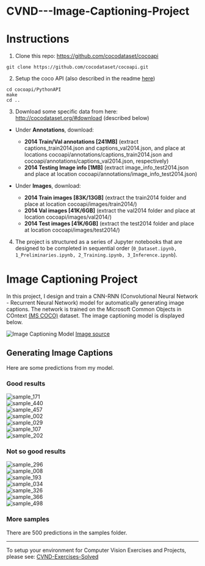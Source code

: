 # CVND---Image-Captioning-Project

# Instructions  
1. Clone this repo: https://github.com/cocodataset/cocoapi  
```
git clone https://github.com/cocodataset/cocoapi.git  
```

2. Setup the coco API (also described in the readme [here](https://github.com/cocodataset/cocoapi)) 
```
cd cocoapi/PythonAPI  
make  
cd ..
```

3. Download some specific data from here: http://cocodataset.org/#download (described below)

* Under **Annotations**, download:
  * **2014 Train/Val annotations [241MB]** (extract captions_train2014.json and captions_val2014.json, and place at locations cocoapi/annotations/captions_train2014.json and cocoapi/annotations/captions_val2014.json, respectively)  
  * **2014 Testing Image info [1MB]** (extract image_info_test2014.json and place at location cocoapi/annotations/image_info_test2014.json)

* Under **Images**, download:
  * **2014 Train images [83K/13GB]** (extract the train2014 folder and place at location cocoapi/images/train2014/)
  * **2014 Val images [41K/6GB]** (extract the val2014 folder and place at location cocoapi/images/val2014/)
  * **2014 Test images [41K/6GB]** (extract the test2014 folder and place at location cocoapi/images/test2014/)

4. The project is structured as a series of Jupyter notebooks that are designed to be completed in sequential order (`0_Dataset.ipynb, 1_Preliminaries.ipynb, 2_Training.ipynb, 3_Inference.ipynb`).



# Image Captioning Project

In this project, I design and train a CNN-RNN (Convolutional Neural Network - Recurrent Neural Network) model for  automatically generating image captions. The network is trained on the Microsoft Common Objects in COntext [(MS COCO)](http://cocodataset.org/#home) dataset. The image captioning model is displayed below.

![Image Captioning Model](images/cnn_rnn_model.png?raw=true) [Image source](https://arxiv.org/pdf/1411.4555.pdf)


## Generating Image Captions

Here are some predictions from my model.

### Good results
![sample_171](samples/sample_171.png?raw=true)<br/>
![sample_440](samples/sample_440.png?raw=true)<br/>
![sample_457](samples/sample_457.png?raw=true)<br/>
![sample_002](samples/sample_002.png?raw=true)<br/>
![sample_029](samples/sample_029.png?raw=true)<br/>
![sample_107](samples/sample_107.png?raw=true)<br/>
![sample_202](samples/sample_202.png?raw=true)


### Not so good results

![sample_296](samples/sample_296.png?raw=true)<br/>
![sample_008](samples/sample_008.png?raw=true)<br/>
![sample_193](samples/sample_193.png?raw=true)<br/>
![sample_034](samples/sample_034.png?raw=true)<br/>
![sample_326](samples/sample_326.png?raw=true)<br/>
![sample_366](samples/sample_366.png?raw=true)<br/>
![sample_498](samples/sample_498.png?raw=true)

### More samples
There are 500 predictions in the samples folder.

---
To setup your environment for Computer Vision Exercises and Projects, please see: [CVND-Exercises-Solved](https://github.com/ismlkrkmz/CVND-Exercises-Solved)
